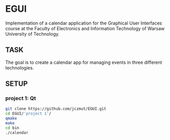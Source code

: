 # EGUI
Implementation of a calendar application for the Graphical User Interfaces course at the Faculty of Electronics and Information Technology of Warsaw University of Technology.

## TASK
The goal is to create a calendar app for managing events in three different technologies.

## SETUP
### project 1: Qt
```bash
git clone https://github.com/jczmut/EGUI.git
cd EGUI/'project 1'/
qmake
make
cd bin
./calendar
```


